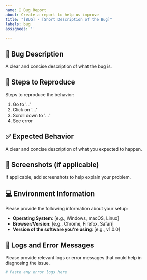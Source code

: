 ```yaml
---
name: 🐛 Bug Report
about: Create a report to help us improve
title: "[BUG] - [Short Description of the Bug]"
labels: bug
assignees: ''

---
```


## 🐞 Bug Description
A clear and concise description of what the bug is.

## 🔄 Steps to Reproduce
Steps to reproduce the behavior:
1. Go to '...'
2. Click on '...'
3. Scroll down to '...'
4. See error

## ✅ Expected Behavior
A clear and concise description of what you expected to happen.

## 📸 Screenshots (if applicable)
If applicable, add screenshots to help explain your problem.

## 💻 Environment Information
Please provide the following information about your setup:
- **Operating System**: [e.g., Windows, macOS, Linux]
- **Browser/Version**: [e.g., Chrome, Firefox, Safari]
- **Version of the software you're using**: [e.g., v1.0.0]

## 📝 Logs and Error Messages
Please provide relevant logs or error messages that could help in diagnosing the issue.

```bash
# Paste any error logs here
```
